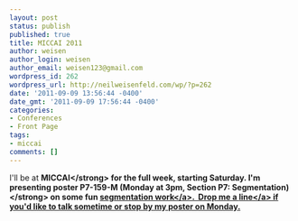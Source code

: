 ```yaml
---
layout: post
status: publish
published: true
title: MICCAI 2011
author: weisen
author_login: weisen
author_email: weisen123@gmail.com
wordpress_id: 262
wordpress_url: http://neilweisenfeld.com/wp/?p=262
date: '2011-09-09 13:56:44 -0400'
date_gmt: '2011-09-09 17:56:44 -0400'
categories:
- Conferences
- Front Page
tags:
- miccai
comments: []
---
```

<p>I'll be at <strong>MICCAI<&#47;strong> for the full week, starting Saturday.  I'm presenting <strong>poster P7-159-M (Monday at 3pm, Section P7: Segmentation)<&#47;strong> on some fun <a title="Brain Segmentation" href="http:&#47;&#47;neilweisenfeld.com&#47;wp&#47;projects&#47;brain-segmentation">segmentation work<&#47;a>. &nbsp;Drop me a <a title="Contact" href="http:&#47;&#47;neilweisenfeld.com&#47;wp&#47;contact">line<&#47;a> if you'd like to talk sometime or stop by my poster on Monday.</p>
